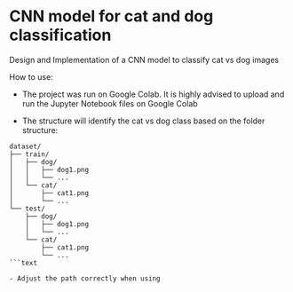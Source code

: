 # CNN model for cat and dog classification
Design and Implementation of a CNN model to classify cat vs dog images

How to use:
- The project was run on Google Colab. It is highly advised to upload and run the Jupyter Notebook files on Google Colab

- The structure will identify the cat vs dog class based on the folder structure:

```text
dataset/
├── train/
│   ├── dog/
│   │   ├── dog1.png
│   │   └── ...
│   └── cat/
│       ├── cat1.png
│       └── ...
└── test/
    ├── dog/
    │   ├── dog1.png
    │   └── ...
    └── cat/
        ├── cat1.png
        └── ...
```text

- Adjust the path correctly when using

